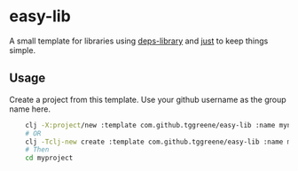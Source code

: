 # easy-lib

A small template for libraries using [deps-library](https://github.com/applied-science/deps-library) and [just](https://github.com/casey/just) to keep things simple.

## Usage

Create a project from this template. Use your github username as the group name
here.

```bash
    clj -X:project/new :template com.github.tggreene/easy-lib :name myname/myproject
    # OR
    clj -Tclj-new create :template com.github.tggreene/easy-lib :name myname/myproject
    # Then
    cd myproject
```
